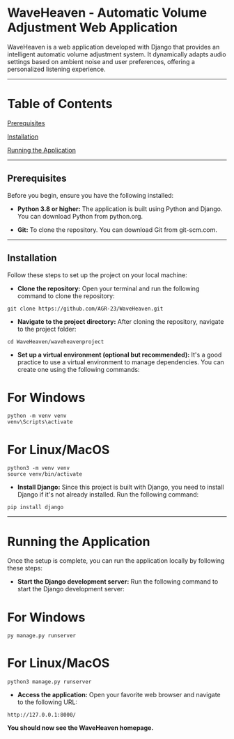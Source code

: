 # WaveHeaven - Automatic Volume Adjustment Web Application
WaveHeaven is a web application developed with Django that provides an intelligent automatic volume adjustment system. It dynamically adapts audio settings based on ambient noise and user preferences, offering a personalized listening experience.
****

# Table of Contents

[Prerequisites]()

[Installation]()

[Running the Application]()

****

## Prerequisites
Before you begin, ensure you have the following installed:

- **Python 3.8 or higher:** The application is built using Python and Django. You can download Python from python.org.

- **Git:** To clone the repository. You can download Git from git-scm.com.
****

## Installation
Follow these steps to set up the project on your local machine:

- **Clone the repository:**
Open your terminal and run the following command to clone the repository:
```
git clone https://github.com/AGR-23/WaveHeaven.git
```

- **Navigate to the project directory:**
After cloning the repository, navigate to the project folder:

```
cd WaveHeaven/waveheavenproject
```

- **Set up a virtual environment (optional but recommended):**
It's a good practice to use a virtual environment to manage dependencies. You can create one using the following commands:

# For Windows
```
python -m venv venv
venv\Scripts\activate
```

# For Linux/MacOS
```
python3 -m venv venv
source venv/bin/activate
```
- **Install Django:**
Since this project is built with Django, you need to install Django if it's not already installed. Run the following command:

```
pip install django
```
****

# Running the Application
Once the setup is complete, you can run the application locally by following these steps:

- **Start the Django development server:**
Run the following command to start the Django development server:

# For Windows
```
py manage.py runserver
```

# For Linux/MacOS
```
python3 manage.py runserver
```

- **Access the application:**
Open your favorite web browser and navigate to the following URL:

```
http://127.0.0.1:8000/
```
**You should now see the WaveHeaven homepage.**
